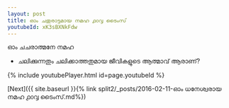 ```yaml
---
layout: post
title: ഓം ചതുരാട്ടമായ നമഹ ൧൦൮ ടൈംസ്
youtubeId: xK3sBXNkFdw
---
```

 
 
 ഓം ചചരാത്മനേ നമഹ 
 
 -  ചലിക്കുന്നതും ചലിക്കാത്തതുമായ ജീവികളുടെ ആത്മാവ് ആരാണ്? 
 
  
 
  
 
 
 
 
 
 


{% include youtubePlayer.html id=page.youtubeId %}
 
[Next]({{ site.baseurl }}{% link  split2/_posts/2016-02-11-ഓം ധനേശ്വരായ നമഹ ൧൦൮ ടൈംസ്.md%})
 
